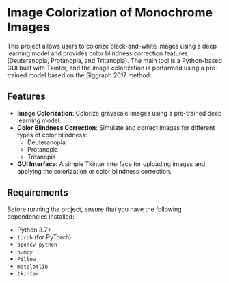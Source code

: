 # Image Colorization of Monochrome Images

This project allows users to colorize black-and-white images using a deep learning model and provides color blindness correction features (Deuteranopia, Protanopia, and Tritanopia). The main tool is a Python-based GUI built with Tkinter, and the image colorization is performed using a pre-trained model based on the Siggraph 2017 method.

## Features

- **Image Colorization**: Colorize grayscale images using a pre-trained deep learning model.
- **Color Blindness Correction**: Simulate and correct images for different types of color blindness:
  - Deuteranopia
  - Protanopia
  - Tritanopia
- **GUI Interface**: A simple Tkinter interface for uploading images and applying the colorization or color blindness correction.

## Requirements

Before running the project, ensure that you have the following dependencies installed:

- Python 3.7+
- `torch` (for PyTorch)
- `opencv-python`
- `numpy`
- `Pillow`
- `matplotlib`
- `tkinter`
